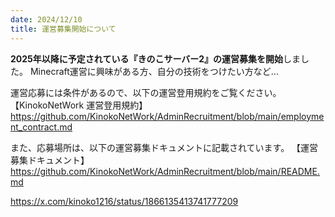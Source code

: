 ```yaml
---
date: 2024/12/10
title: 運営募集開始について
---
```

__**2025年以降**__**に予定されている『きのこサーバー2』の運営募集を開始**しました。
Minecraft運営に興味がある方、自分の技術をつけたい方など...

運営応募には条件があるので、以下の運営登用規約をご覧ください。
【KinokoNetWork 運営登用規約】
https://github.com/KinokoNetWork/AdminRecruitment/blob/main/employment_contract.md

また、応募場所は、以下の運営募集ドキュメントに記載されています。
【運営募集ドキュメント】
https://github.com/KinokoNetWork/AdminRecruitment/blob/main/README.md

https://x.com/kinoko1216/status/1866135413741777209

